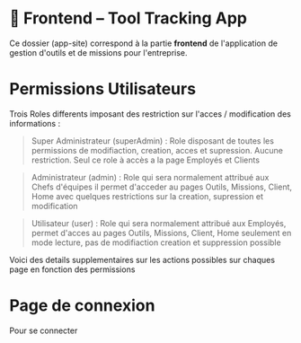 # 🧭 Frontend – Tool Tracking App

Ce dossier (app-site) correspond à la partie **frontend** de l'application de gestion d'outils et de missions pour l'entreprise.  

# Permissions Utilisateurs

Trois Roles differents imposant des restriction sur l'acces / modification des informations :

> Super Administrateur (superAdmin) : Role disposant de toutes les permissions de modifiaction, creation, acces et supression. Aucune restriction. Seul ce role à accès a la page Employés et Clients

> Administrateur (admin) : Role qui sera normalement attribué aux Chefs d'équipes il permet d'acceder au pages Outils, Missions, Client, Home avec quelques restrictions sur la creation, supression et modification

> Utilisateur (user) : Role qui sera normalement attribué aux Employés, permet d'acces au pages Outils, Missions, Client, Home seulement en mode lecture, pas de modifiaction creation et suppression possible

Voici des details supplementaires sur les actions possibles sur chaques page en fonction des permissions

# Page de connexion

Pour se connecter



